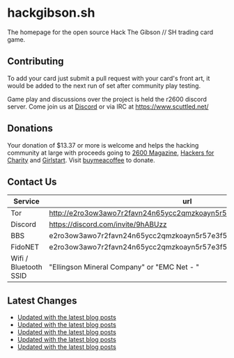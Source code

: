 # hackgibson.sh
The homepage for the open source Hack The Gibson // SH trading card game.


## Contributing

To add your card just submit a pull request with your card's front art, it would be added to the next run of set after community play testing.

Game play and discussions over the project is held the r2600 discord server. Come join us at [Discord](https://discord.com/invite/9hABUzz) or via IRC at https://www.scuttled.net/


## Donations

Your donation of $13.37 or more is welcome and helps the hacking community at large with proceeds going to [2600 Magazine](https://2600.com/), [Hackers for Charity](https://hackersforcharity.org) and [Girlstart](https://girlstart.org).  Visit [buymeacoffee](https://www.buymeacoffee.com/hackgibson.sh) to donate.


## Contact Us

Service | url
-|-
Tor | http://e2ro3ow3awo7r2favn24n65ycc2qmzkoayn5r57e3f56nvjwdcgg32ad.onion
Discord | https://discord.com/invite/9hABUzz
BBS | e2ro3ow3awo7r2favn24n65ycc2qmzkoayn5r57e3f56nvjwdcgg32ad.onion:23
FidoNET | e2ro3ow3awo7r2favn24n65ycc2qmzkoayn5r57e3f56nvjwdcgg32ad.onion:24554
Wifi / Bluetooth SSID | "Ellingson Mineral Company" or "EMC Net - <fidonet address>"

## Latest Changes
<!-- BLOG-POST-LIST:START -->
- [Updated with the latest blog posts](https://github.com/DFW2600/hackgibson.sh/commit/34cb2794af5ffe70b7c7665fe8bae3534d81fd3a)
- [Updated with the latest blog posts](https://github.com/DFW2600/hackgibson.sh/commit/fa94b2aae0faca963c95f36508be22558bef8317)
- [Updated with the latest blog posts](https://github.com/DFW2600/hackgibson.sh/commit/a418b6d6ec015a01aed31112b78dc01c69ac5c7b)
- [Updated with the latest blog posts](https://github.com/DFW2600/hackgibson.sh/commit/bbaf4a2019cee359c50ea71e9e0cc78200f700c2)
- [Updated with the latest blog posts](https://github.com/DFW2600/hackgibson.sh/commit/d7dad60f673709d1a33bc0c68be46d44e6b92ce7)
<!-- BLOG-POST-LIST:END -->
